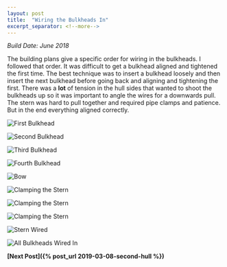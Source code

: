 ```yaml
---
layout: post
title:  "Wiring the Bulkheads In"
excerpt_separator: <!--more-->
---
```


*Build Date: June 2018*

The building plans give a specific order for wiring in the bulkheads. I followed that order. It was difficult to get a bulkhead aligned and tightened the first time. The best technique was to insert a bulkhead loosely and then insert the next bulkhead before going back and aligning and tightening the first. There was a **lot** of tension in the hull sides that wanted to shoot the bulkheads up so it was important to angle the wires for a downwards pull. The stern was hard to pull together and required pipe clamps and patience. But in the end everything aligned correctly.

<!--more-->

![First Bulkhead](/assets/images/wiring2-bulkhead-1.jpg)

![Second Bulkhead](/assets/images/wiring2-bulkhead-2.jpg)

![Third Bulkhead](/assets/images/wiring2-bulkhead-3.jpg)

![Fourth Bulkhead](/assets/images/wiring2-bulkhead-4.jpg)

![Bow](/assets/images/wiring2-bow.jpg)

![Clamping the Stern](/assets/images/wiring2-stern-1.jpg)

![Clamping the Stern](/assets/images/wiring2-stern-2.jpg)

![Clamping the Stern](/assets/images/wiring2-stern-3.jpg)

![Stern Wired](/assets/images/wiring2-stern-4.jpg)

![All Bulkheads Wired In](/assets/images/wiring2-done.jpg)

**[Next Post]({% post_url 2019-03-08-second-hull %})**
